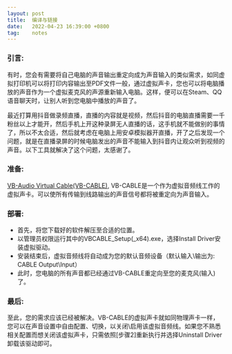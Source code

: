 ```yaml
---
layout: post
title:  编译与链接
date:   2022-04-23 16:39:00 +0800
tag:    notes
---
```


### 引言:
有时，您会有需要将自己电脑的声音输出重定向成为声音输入的类似需求，如同虚拟打印机可以将打印内容输出至PDF文件一般，通过虚拟声卡，您也可以将电脑播放的声音作为一个虚拟麦克风的声源重新输入电脑。这样，便可以在Steam、QQ语音聊天时，让别人听到您电脑中播放的声音了。

最近打算用抖音做录频直播，直播的内容就是视频，然后抖音的电脑直播需要一千粉丝以上才能开，然后手机上开这种录屏无人直播的话，这手机就不能做别的事情了，所以不太合适，然后就考虑在电脑上用安卓模拟器开直播，开了之后发现一个问题，就是在直播录屏的时候电脑发出的声音不能输入到抖音内让观众听到视频的声音。以下工具就解决了这个问题，太感谢了。

### 准备:
[VB-Audio Virtual Cable(VB-CABLE)](https://vb-audio.com/Cable/index.htm), VB-CABLE是一个作为虚拟音频线工作的虚拟声卡。可以使所有传输到线路输出的声音信号都将被重定向为声音输入。
        
### 部署:
- 首先，将您下载好的软件解压至合适的位置。
- 以管理员权限运行其中的VBCABLE_Setup(_x64).exe，选择Install Driver安装虚拟驱动。
- 安装结束后，虚拟音频线将自动成为您的默认音频设备（默认输入\输出为: CABLE Output\Input）
- 此时，您电脑的所有声音都已经通过VB-CABLE重定向至您的麦克风(输入)了。

### 最后:
至此，您的需求应该已经被解决。VB-CABLE的虚拟声卡就如同物理声卡一样，您可以在声音设置中自由配置、切换，以关闭\启用该虚拟音频线。如果您不熟悉相关配置而想关闭该虚拟声卡，只需依照[步骤2]重新执行并选择Uninstall Driver卸载该驱动即可。